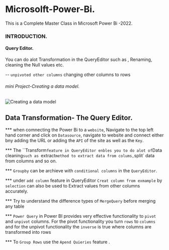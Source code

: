 # Microsolft-Power-Bi.
This is a Complete Master Class in Microsoft Power Bi -2022.

### INTRODUCTION.
#### Query Editor.

You can do alot Transformation in the QueryEditor such as , Renaming, cleaning the Null values etc.

-- `unpivoted other columns` changing other columns to  rows


###### mini Project-Creating a data model.
![Creating a data model](https://user-images.githubusercontent.com/42388234/162642154-6929d68e-c381-4911-bd08-40831af6b9ea.png)


## Data Transformation- The Query Editor.

*** when comnecting the Power Bi to a `website`, Navigate to the top left hand corner and click on `Datasource`,  navigate to website and connect either bny adding the URL or adding the `API` of the site as well as the `Key`. 

*** The ``Transform` feature in QueryEditor enbles you to do alot of `Data cleaning` such as  `extract` method to extract data from colums, `split` data from columns and so on. 

*** `Groupby` can be archieve with `conditional columns` in the `QueryEditor`.

*** under `add column` feature in QueryEditor `Creat column from exmample` by `selection` can also be used to Extract values from other columns accurately. 

*** Try to understand the difference types of `MergeQuery` before merging any table 


*** `Power Query` in Power BI provides very effective functionality to `pivot` and `unpivot` columns. For the pivot functionality you turn `rows` to `columns` and for the unpivot functionality the `inverse` is true where columns are transformed into rows

*** To `Group Rows` use the `Apend Quieries` feature .
 